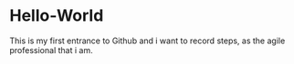 # Hello-World
This is my first entrance to Github and i want to record steps, as the agile professional that i am.
